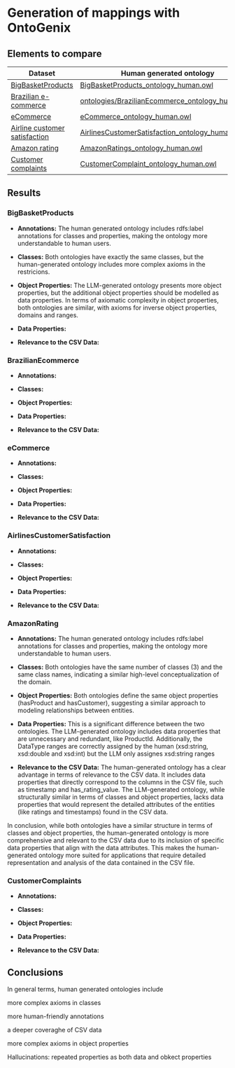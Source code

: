 # Generation of mappings with OntoGenix

## Elements to compare

| Dataset | Human generated ontology | LLM generated ontology |
| ------- | ----------------------- | --------------------- |
| [BigBasketProducts](https://www.kaggle.com/datasets/chinmayshanbhag/big-basket-products) | [BigBasketProducts_ontology_human.owl](ontologies/BigBasketProducts_ontology_human.owl) | [BigBasketProducts_ontology_LLM.owl](ontologies/BigBasketProducts_ontology_LLM.owl) |
| [Brazilian e-commerce](https://www.kaggle.com/datasets/olistbr/brazilian-ecommerce) | [ontologies/BrazilianEcommerce_ontology_human.owl](ontologies/BrazilianEcommerce_ontology_human.owl) | [ontologies/BrazilianEcommerce_ontology_LLM.owl](ontologies/BrazilianEcommerce_ontology_LLM.owl) |
| [eCommerce](https://www.kaggle.com/datasets/carrie1/ecommerce-data) | [eCommerce_ontology_human.owl](ontologies/eCommerce_ontology_human.owl) | [eCommerce_ontology_LLM.owl](ontologies/eCommerce_ontology_LLM.owl) |
| [Airline customer satisfaction](https://www.kaggle.com/datasets/sjleshrac/airlines-customer-satisfaction) | [AirlinesCustomerSatisfaction_ontology_human.owl](ontologies/AirlinesCustomerSatisfaction_ontology_human.owl) | [AirlinesCustomerSatisfaction_ontology_LLM.owl](ontologies/AirlinesCustomerSatisfaction_ontology_LLM.owl) |
| [Amazon rating](https://www.kaggle.com/datasets/skillsmuggler/amazon-ratings) | [AmazonRatings_ontology_human.owl](ontologies/AmazonRatings_ontology_human.owl) | [AmazonRatings_ontology_LLM.owl](ontologies/AmazonRatings_ontology_LLM.owl) |
| [Customer complaints](https://www.kaggle.com/datasets/utkarshx27/consumer-complaint) | [CustomerComplaint_ontology_human.owl](ontologies/CustomerComplaint_ontology_human.owl) | [CustomerComplaints_ontology_LLM.owl](ontologies/CustomerComplaints_ontology_LLM.owl) |

## Results

### BigBasketProducts

* **Annotations:** The human generated ontology includes rdfs:label annotations for classes and properties, making the ontology more understandable to human users.

* **Classes:** Both ontologies have exactly the same classes, but the human-generated ontology includes more complex axioms in the restricions.

* **Object Properties:** The LLM-generated ontology presents more object properties, but the additional object properties should be modelled as data properties. In terms of axiomatic complexity in object properties, both ontologies are similar, with axioms for inverse object properties, domains and ranges.

* **Data Properties:**

* **Relevance to the CSV Data:**

### BrazilianEcommerce

* **Annotations:**

* **Classes:**

* **Object Properties:**

* **Data Properties:**

* **Relevance to the CSV Data:**

### eCommerce

* **Annotations:**

* **Classes:**

* **Object Properties:**

* **Data Properties:**

* **Relevance to the CSV Data:**

### AirlinesCustomerSatisfaction

* **Annotations:**

* **Classes:**

* **Object Properties:**

* **Data Properties:**

* **Relevance to the CSV Data:**

### AmazonRating

* **Annotations:** The human generated ontology includes rdfs:label annotations for classes and properties, making the ontology more understandable to human users.

* **Classes:** Both ontologies have the same number of classes (3) and the same class names, indicating a similar high-level conceptualization of the domain.

* **Object Properties:** Both ontologies define the same object properties (hasProduct and hasCustomer), suggesting a similar approach to modeling relationships between entities.

* **Data Properties:** This is a significant difference between the two ontologies. The LLM-generated ontology includes data properties that are unnecessary and redundant, like ProductId. Additionally, the DataType ranges are correctly assigned by the human (xsd:string, xsd:double and xsd:int) but the LLM only assignes xsd:string ranges

* **Relevance to the CSV Data:** The human-generated ontology has a clear advantage in terms of relevance to the CSV data. It includes data properties that directly correspond to the columns in the CSV file, such as timestamp and has_rating_value. The LLM-generated ontology, while structurally similar in terms of classes and object properties, lacks data properties that would represent the detailed attributes of the entities (like ratings and timestamps) found in the CSV data.

In conclusion, while both ontologies have a similar structure in terms of classes and object properties, the human-generated ontology is more comprehensive and relevant to the CSV data due to its inclusion of specific data properties that align with the data attributes. This makes the human-generated ontology more suited for applications that require detailed representation and analysis of the data contained in the CSV file.

### CustomerComplaints

* **Annotations:**

* **Classes:**

* **Object Properties:**

* **Data Properties:**

* **Relevance to the CSV Data:**

## Conclusions

In general terms, human generated ontologies include 

more complex axioms in classes

more human-friendly annotations

a deeper coveraghe of CSV data

more complex axioms in object properties

Hallucinations: repeated properties as both data and obkect properties

